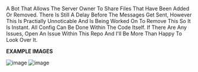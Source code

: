 A Bot That Allows The Server Owner To Share Files That Have Been Added Or Removed.
There Is Still A Delay Before The Messages Get Sent, However This Is Practially Unnoticable And Is Being Worked On To Remove This So It Is Instant.
All Config Can Be Done Within The Code Itself.
If There Are Any Issues, Open An Issue Within This Repo And I'll Be More Than Happy To Look Over It.

**EXAMPLE IMAGES**

![image](https://github.com/user-attachments/assets/05cb2630-147e-4486-aed0-698ffb576120)
![image](https://github.com/user-attachments/assets/aff446bd-d87c-4ba9-b89f-0eb3f0b913f2)
